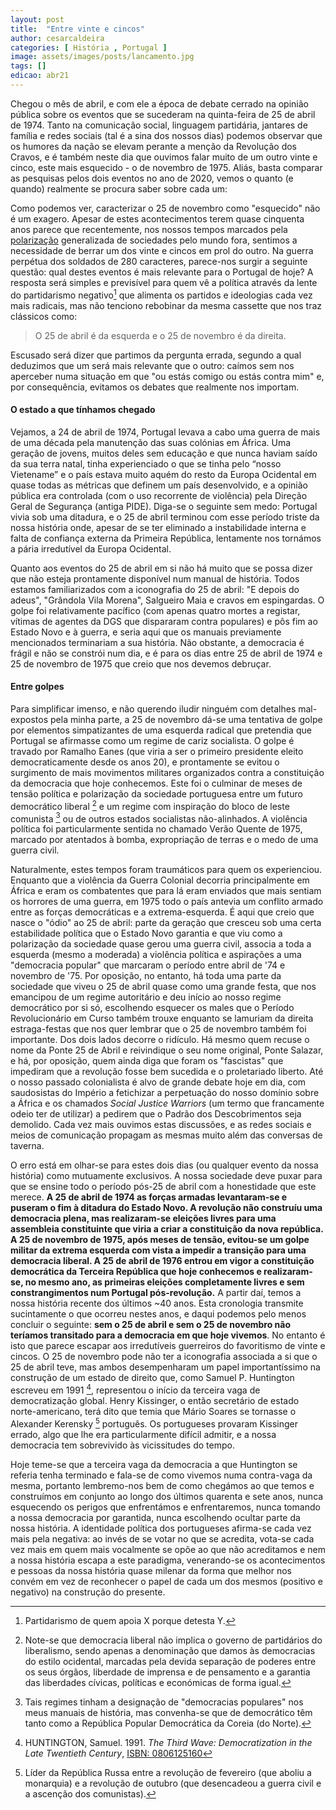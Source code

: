 ```yaml
---
layout: post
title:  "Entre vinte e cincos"
author: cesarcaldeira
categories: [ História , Portugal ]
image: assets/images/posts/lancamento.jpg
tags: []
edicao: abr21
---
```


Chegou o mês de abril, e com ele a época de debate cerrado na opinião pública sobre os eventos que se sucederam na quinta-feira de 25 de abril de 1974. Tanto na comunicação social, linguagem partidária, jantares de família e redes sociais (tal é a sina dos nossos dias) podemos observar que os humores da nação se elevam perante a menção da Revolução dos Cravos, e é também neste dia que ouvimos falar muito de um outro vinte e cinco, este mais esquecido - o de novembro de 1975. Aliás, basta comparar as pesquisas pelos dois eventos no ano de 2020, vemos o quanto (e quando) realmente se procura saber sobre cada um:

<script type="text/javascript" src="https://ssl.gstatic.com/trends_nrtr/2431_RC04/embed_loader.js"></script>
<script type="text/javascript">
  trends.embed.renderExploreWidget("TIMESERIES", {"comparisonItem":[{"keyword":"25 de abril","geo":"PT","time":"2020-01-01 2020-12-31"},{"keyword":"25 de novembro","geo":"PT","time":"2020-01-01 2020-12-31"}],"category":0,"property":""}, {"exploreQuery":"date=2020-01-01%202020-12-31&geo=PT&q=25%20de%20abril,25%20de%20novembro","guestPath":"https://trends.google.com:443/trends/embed/"});
</script>

Como podemos ver, caracterizar o 25 de novembro como "esquecido" não é um exagero. Apesar de estes acontecimentos terem quase cinquenta anos parece que recentemente, nos nossos tempos marcados pela [polarização](/edicao/abril-2020) generalizada de sociedades pelo mundo fora, sentimos a necessidade de berrar um dos vinte e cincos em prol do outro. Na guerra perpétua dos soldados de 280 caracteres, parece-nos surgir a seguinte questão: qual destes eventos é mais relevante para o Portugal de hoje? A resposta será simples e previsível para quem vê a política através da lente do partidarismo negativo[^1] que alimenta os partidos e ideologias cada vez mais radicais, mas não tenciono rebobinar da mesma cassette que nos traz clássicos como:

[^1]: Partidarismo de quem apoia X porque detesta Y.

> O 25 de abril é da esquerda e o 25 de novembro é da direita.

Escusado será dizer que partimos da pergunta errada, segundo a qual deduzimos que um será mais relevante que o outro: caímos sem nos aperceber numa situação em que "ou estás comigo ou estás contra mim" e, por consequência, evitamos os debates que realmente nos importam.

#### O estado a que tínhamos chegado

Vejamos, a 24 de abril de 1974, Portugal levava a cabo uma guerra de mais de uma década pela manutenção das suas colónias em África. Uma geração de jovens, muitos deles sem educação e que nunca haviam saído da sua terra natal, tinha experienciado o que se tinha pelo “nosso Vietename” e o país estava muito aquém do resto da Europa Ocidental em quase todas as métricas que definem um país desenvolvido, e a opinião pública era controlada (com o uso recorrente de violência) pela Direção Geral de Segurança (antiga PIDE). Diga-se o seguinte sem medo: Portugal vivia sob uma ditadura, e o 25 de abril terminou com esse período triste da nossa história onde, apesar de se ter eliminado a instabilidade interna e falta de confiança externa da Primeira República, lentamente nos tornámos a pária irredutível da Europa Ocidental.

Quanto aos eventos do 25 de abril em si não há muito que se possa dizer que não esteja prontamente disponível num manual de história. Todos estamos familiarizados com a iconografia do 25 de abril: "E depois do adeus", "Grândola Vila Morena", Salgueiro Maia e cravos em espingardas. O golpe foi relativamente pacífico (com apenas quatro mortes a registar, vítimas de agentes da DGS que dispararam contra populares) e pôs fim ao Estado Novo e à guerra, e seria aqui que os manuais previamente mencionados terminariam a sua história. Não obstante, a democracia é frágil e não se constrói num dia, e é para os dias entre 25 de abril de 1974 e 25 de novembro de 1975 que creio que nos devemos debruçar.

#### Entre golpes

Para simplificar imenso, e não querendo iludir ninguém com detalhes mal-expostos pela minha parte, a 25 de novembro dá-se uma tentativa de golpe por elementos simpatizantes de uma esquerda radical que pretendia que Portugal se afirmasse como um regime de cariz socialista. O golpe é travado por Ramalho Eanes (que viria a ser o primeiro presidente eleito democraticamente desde os anos 20), e prontamente se evitou o surgimento de mais movimentos militares organizados contra a constituição da democracia que hoje conhecemos. Este foi o culminar de meses de tensão política e polarização da sociedade portuguesa entre um futuro democrático liberal [^2] e um regime com inspiração do bloco de leste comunista [^3] ou de outros estados socialistas não-alinhados. A violência política foi particularmente sentida no chamado Verão Quente de 1975, marcado por atentados à bomba, expropriação de terras e o medo de uma guerra civil.

[^2]: Note-se que democracia liberal não implica o governo de partidários do liberalismo, sendo apenas a denominação que damos às democracias do estilo ocidental, marcadas pela devida separação de poderes entre os seus órgãos, liberdade de imprensa e de pensamento e a garantia das liberdades cívicas, políticas e económicas de forma igual.

[^3]: Tais regimes tinham a designação de "democracias populares" nos meus manuais de história, mas convenha-se que de democrático têm tanto como a República Popular Democrática da Coreia (do Norte).

Naturalmente, estes tempos foram traumáticos para quem os experienciou. Enquanto que a violência da Guerra Colonial decorria principalmente em África e eram os combatentes que para lá eram enviados que mais sentiam os horrores de uma guerra, em 1975 todo o país antevia um conflito armado entre as forças democráticas e a extrema-esquerda. É aqui que creio que nasce o "ódio" ao 25 de abril: parte da geração que cresceu sob uma certa estabilidade política que o Estado Novo garantia e que viu como a polarização da sociedade quase gerou uma guerra civil, associa a toda a esquerda (mesmo a moderada) a violência política e aspirações a uma "democracia popular" que marcaram o período entre abril de '74 e novembro de '75. Por oposição, no entanto, há toda uma parte da sociedade que viveu o 25 de abril quase como uma grande festa, que nos emancipou de um regime autoritário e deu início ao nosso regime democrático por si só, escolhendo esquecer os males que o Período Revolucionário em Curso também trouxe enquanto se lamuriam da direita estraga-festas que nos quer lembrar que o 25 de novembro também foi importante. Dos dois lados decorre o ridículo. Há mesmo quem recuse o nome da Ponte 25 de Abril e reivindique o seu nome original, Ponte Salazar, e há, por oposição, quem ainda diga que foram os "fascistas" que impediram que a revolução fosse bem sucedida e o proletariado liberto. Até o nosso passado colonialista é alvo de grande debate hoje em dia, com saudosistas do Império a fetichizar a perpetuação do nosso domínio sobre a África e os chamados _Social Justice Warriors_ (um termo que francamente odeio ter de utilizar) a pedirem que o Padrão dos Descobrimentos seja demolido. Cada vez mais ouvimos estas discussões, e as redes sociais e meios de comunicação propagam as mesmas muito além das conversas de taverna.

O erro está em olhar-se para estes dois dias (ou qualquer evento da nossa história) como mutuamente exclusivos. A nossa sociedade deve puxar para que se ensine todo o período pós-25 de abril com a honestidade que este merece. **A 25 de abril de 1974 as forças armadas levantaram-se e puseram o fim à ditadura do Estado Novo. A revolução não construíu uma democracia plena, mas realizaram-se eleições livres para uma assembleia constituinte que viria a criar a constituição da nova república. A 25 de novembro de 1975, após meses de tensão, evitou-se um golpe militar da extrema esquerda com vista a impedir a transição para uma democracia liberal. A 25 de abril de 1976 entrou em vigor a constituição democrática da Terceira República que hoje conhecemos e realizaram-se, no mesmo ano, as primeiras eleições completamente livres e sem constrangimentos num Portugal pós-revolução.** A partir daí, temos a nossa história recente dos últimos ~40 anos. Esta cronologia transmite sucintamente o que ocorreu nestes anos, e daqui podemos pelo menos concluir o seguinte: **sem o 25 de abril e sem o 25 de novembro não teríamos transitado para a democracia em que hoje vivemos**. No entanto é isto que parece escapar aos irredutíveis guerreiros do favoritismo de vinte e cincos. O 25 de novembro pode não ter a iconografia associada a si que o 25 de abril teve, mas ambos desempenharam um papel importantíssimo na construção de um estado de direito que, como Samuel P. Huntington escreveu em 1991 [^4], representou o início da terceira vaga de democratização global. Henry Kissinger, o então secretário de estado norte-americano, terá dito que temia que Mário Soares se tornasse o Alexander Kerensky [^5] português. Os portugueses provaram Kissinger errado, algo que lhe era particularmente difícil admitir, e a nossa democracia tem sobrevivido às vicissitudes do tempo.

[^4]: HUNTINGTON, Samuel. 1991. _The Third Wave: Democratization in the Late Twentieth Century_, [ISBN: 0806125160](https://www.amazon.com/s?k=0806125160)

[^5]: Líder da República Russa entre a revolução de fevereiro (que aboliu a monarquia) e a revolução de outubro (que desencadeou a guerra civil e a ascenção dos comunistas).


Hoje teme-se que a terceira vaga da democracia a que Huntington se referia tenha terminado e fala-se de como vivemos numa contra-vaga da mesma, portanto lembremo-nos bem de como chegámos ao que temos e construímos em conjunto ao longo dos últimos quarenta e sete anos, nunca esquecendo os perigos que enfrentámos e enfrentaremos, nunca tomando a nossa democracia por garantida, nunca escolhendo ocultar parte da nossa história. A identidade política dos portugueses afirma-se cada vez mais pela negativa: ao invés de se votar no que se acredita, vota-se cada vez mais em quem mais vocalmente se opõe ao que não acreditamos e nem a nossa história escapa a este paradigma, venerando-se os acontecimentos e pessoas da nossa história quase milenar da forma que melhor nos convém em vez de reconhecer o papel de cada um dos mesmos (positivo e negativo) na construção do presente.
